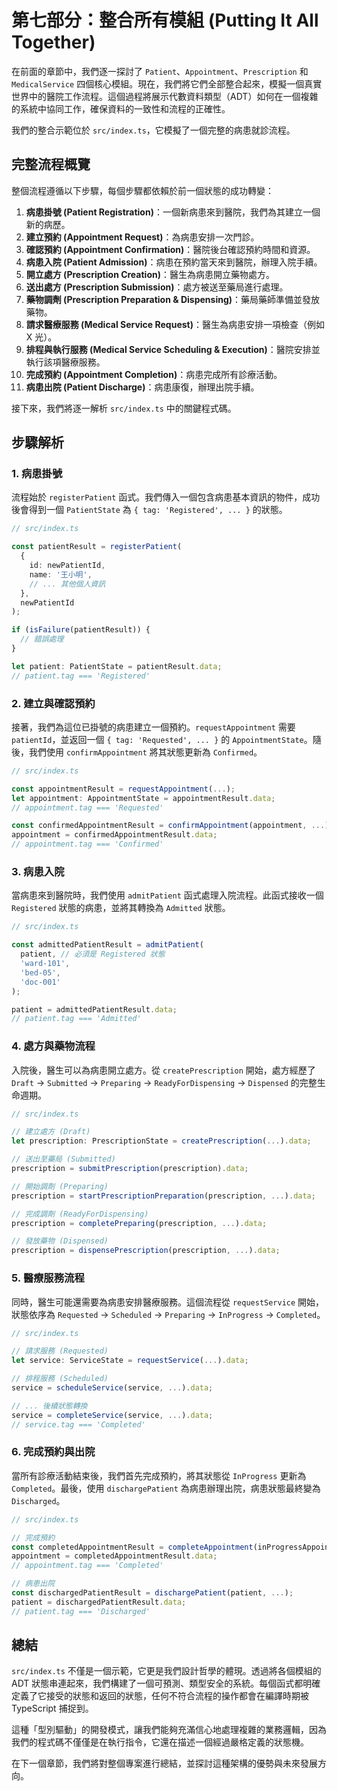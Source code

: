 # 第七部分：整合所有模組 (Putting It All Together)

在前面的章節中，我們逐一探討了 `Patient`、`Appointment`、`Prescription` 和 `MedicalService` 四個核心模組。現在，我們將它們全部整合起來，模擬一個真實世界中的醫院工作流程。這個過程將展示代數資料類型（ADT）如何在一個複雜的系統中協同工作，確保資料的一致性和流程的正確性。

我們的整合示範位於 `src/index.ts`，它模擬了一個完整的病患就診流程。

## 完整流程概覽

整個流程遵循以下步驟，每個步驟都依賴於前一個狀態的成功轉變：

1.  **病患掛號 (Patient Registration)**：一個新病患來到醫院，我們為其建立一個新的病歷。
2.  **建立預約 (Appointment Request)**：為病患安排一次門診。
3.  **確認預約 (Appointment Confirmation)**：醫院後台確認預約時間和資源。
4.  **病患入院 (Patient Admission)**：病患在預約當天來到醫院，辦理入院手續。
5.  **開立處方 (Prescription Creation)**：醫生為病患開立藥物處方。
6.  **送出處方 (Prescription Submission)**：處方被送至藥局進行處理。
7.  **藥物調劑 (Prescription Preparation & Dispensing)**：藥局藥師準備並發放藥物。
8.  **請求醫療服務 (Medical Service Request)**：醫生為病患安排一項檢查（例如 X 光）。
9.  **排程與執行服務 (Medical Service Scheduling & Execution)**：醫院安排並執行該項醫療服務。
10. **完成預約 (Appointment Completion)**：病患完成所有診療活動。
11. **病患出院 (Patient Discharge)**：病患康復，辦理出院手續。

接下來，我們將逐一解析 `src/index.ts` 中的關鍵程式碼。

## 步驟解析

### 1. 病患掛號

流程始於 `registerPatient` 函式。我們傳入一個包含病患基本資訊的物件，成功後會得到一個 `PatientState` 為 `{ tag: 'Registered', ... }` 的狀態。

```typescript
// src/index.ts

const patientResult = registerPatient(
  {
    id: newPatientId,
    name: '王小明',
    // ... 其他個人資訊
  },
  newPatientId
);

if (isFailure(patientResult)) {
  // 錯誤處理
}

let patient: PatientState = patientResult.data;
// patient.tag === 'Registered'
```

### 2. 建立與確認預約

接著，我們為這位已掛號的病患建立一個預約。`requestAppointment` 需要 `patientId`，並返回一個 `{ tag: 'Requested', ... }` 的 `AppointmentState`。隨後，我們使用 `confirmAppointment` 將其狀態更新為 `Confirmed`。

```typescript
// src/index.ts

const appointmentResult = requestAppointment(...);
let appointment: AppointmentState = appointmentResult.data;
// appointment.tag === 'Requested'

const confirmedAppointmentResult = confirmAppointment(appointment, ...);
appointment = confirmedAppointmentResult.data;
// appointment.tag === 'Confirmed'
```

### 3. 病患入院

當病患來到醫院時，我們使用 `admitPatient` 函式處理入院流程。此函式接收一個 `Registered` 狀態的病患，並將其轉換為 `Admitted` 狀態。

```typescript
// src/index.ts

const admittedPatientResult = admitPatient(
  patient, // 必須是 Registered 狀態
  'ward-101',
  'bed-05',
  'doc-001'
);

patient = admittedPatientResult.data;
// patient.tag === 'Admitted'
```

### 4. 處方與藥物流程

入院後，醫生可以為病患開立處方。從 `createPrescription` 開始，處方經歷了 `Draft` -> `Submitted` -> `Preparing` -> `ReadyForDispensing` -> `Dispensed` 的完整生命週期。

```typescript
// src/index.ts

// 建立處方 (Draft)
let prescription: PrescriptionState = createPrescription(...).data;

// 送出至藥局 (Submitted)
prescription = submitPrescription(prescription).data;

// 開始調劑 (Preparing)
prescription = startPrescriptionPreparation(prescription, ...).data;

// 完成調劑 (ReadyForDispensing)
prescription = completePreparing(prescription, ...).data;

// 發放藥物 (Dispensed)
prescription = dispensePrescription(prescription, ...).data;
```

### 5. 醫療服務流程

同時，醫生可能還需要為病患安排醫療服務。這個流程從 `requestService` 開始，狀態依序為 `Requested` -> `Scheduled` -> `Preparing` -> `InProgress` -> `Completed`。

```typescript
// src/index.ts

// 請求服務 (Requested)
let service: ServiceState = requestService(...).data;

// 排程服務 (Scheduled)
service = scheduleService(service, ...).data;

// ... 後續狀態轉換
service = completeService(service, ...).data;
// service.tag === 'Completed'
```

### 6. 完成預約與出院

當所有診療活動結束後，我們首先完成預約，將其狀態從 `InProgress` 更新為 `Completed`。最後，使用 `dischargePatient` 為病患辦理出院，病患狀態最終變為 `Discharged`。

```typescript
// src/index.ts

// 完成預約
const completedAppointmentResult = completeAppointment(inProgressAppointment, ...);
appointment = completedAppointmentResult.data;
// appointment.tag === 'Completed'

// 病患出院
const dischargedPatientResult = dischargePatient(patient, ...);
patient = dischargedPatientResult.data;
// patient.tag === 'Discharged'
```

## 總結

`src/index.ts` 不僅是一個示範，它更是我們設計哲學的體現。透過將各個模組的 ADT 狀態串連起來，我們構建了一個可預測、類型安全的系統。每個函式都明確定義了它接受的狀態和返回的狀態，任何不符合流程的操作都會在編譯時期被 TypeScript 捕捉到。

這種「型別驅動」的開發模式，讓我們能夠充滿信心地處理複雜的業務邏輯，因為我們的程式碼不僅僅是在執行指令，它還在描述一個經過嚴格定義的狀態機。

在下一個章節，我們將對整個專案進行總結，並探討這種架構的優勢與未來發展方向。